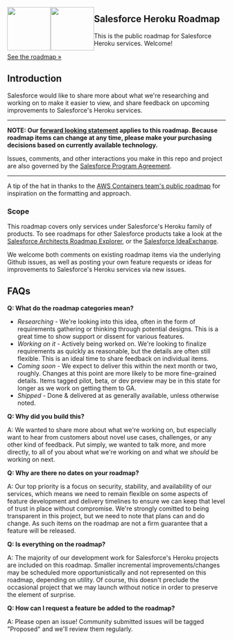 <img src="https://github.com/heroku/roadmap/blob/main/img/sfdc.png?raw=true" height="100" style="float: left;"><img src="https://github.com/heroku/roadmap/blob/main/img/heroku.png?raw=true" height="100" style="float: left;" >
## Salesforce Heroku Roadmap

This is the public roadmap for Salesforce Heroku services. Welcome!

[See the roadmap »](https://github.com/orgs/heroku/projects/130)

## Introduction
Salesforce would like to share more about what we're researching and working on to make it easier to view, and share feedback on upcoming improvements to Salesforce's Heroku services.

--- 

**NOTE: Our [forward looking statement](http://investor.salesforce.com/about-us/investor/forward-looking-statements/) applies to this roadmap. Because roadmap items can change at any time, please make your purchasing decisions based on currently available technology.**

Issues, comments, and other interactions you make in this repo and project are also governed by the [Salesforce Program Agreement](https://www.salesforce.com/company/program-agreement/). 

---


A tip of the hat in thanks to the [AWS Containers team's public roadmap](https://github.com/aws/containers-roadmap) for inspiration on the formatting and approach.



### Scope
This roadmap covers only services under Salesforce's Heroku family of products. To see roadmaps for other Salesforce products take a look at the [Salesforce Architects Roadmap Explorer](https://architect.salesforce.com/roadmaps/roadmap-explorer), or the [Salesforce IdeaExchange](https://ideas.salesforce.com/).

We welcome both comments on existing roadmap items via the underlying Github issues, as well as posting your own feature requests or ideas for improvements to Salesforce's Heroku services via new issues.

## FAQs

**Q: What do the roadmap categories mean?** 

* *Researching* - We're looking into this idea, often in the form of requirements gathering or thinking through potential designs. This is a great time to show support or dissent for various features.
* *Working on it* - Actively being worked on. We're looking to finalize requirements as quickly as reasonable, but the details are often still flexible.  This is an ideal time to share feedback on individual items.
* *Coming soon* - We expect to deliver this within the next month or two, roughly. Changes at this point are more likely to be more fine-grained details. Items tagged pilot, beta, or dev preview may be in this state for longer as we work on getting them to GA.
* *Shipped* - Done & delivered at as generally available, unless otherwise noted.

**Q: Why did you build this?**

A: We wanted to share more about what we're working on, but especially want to hear from customers about novel use cases, challenges, or any other kind of feedback. Put simply, we wanted to talk more, and more directly, to all of you about what we're working on and what we _should_ be working on next.

**Q: Why are there no dates on your roadmap?**

A: Our top priority is a focus on security, stability, and availability of our services, which means we need to remain flexible on some aspects of feature development and delivery timelines to ensure we can keep that level of trust in place without compromise. We're strongly comitted to being transparent in this project, but we need to note that plans can and do change. As such items on the roadmap are not a firm guarantee that a feature will be released.


**Q: Is everything on the roadmap?**

A: The majority of our development work for Salesforce's Heroku projects are included on this roadmap. Smaller incremental improvements/changes may be scheduled more opportunistically and not represented on this roadmap, depending on utility.  Of course, this doesn't preclude the occasional project that we may launch without notice in order to preserve the element of surprise.


**Q: How can I request a feature be added to the roadmap?**

A: Please open an issue! Community submitted issues will be tagged "Proposed" and we'll review them regularly.

